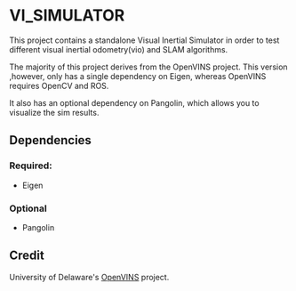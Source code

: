 # VI_SIMULATOR

This project contains a standalone Visual Inertial Simulator in order to test different
visual inertial odometry(vio) and SLAM algorithms.

The majority of this project derives from the OpenVINS project. This version ,however,
only has a single dependency on Eigen, whereas OpenVINS requires OpenCV and ROS.

It also has an optional dependency on Pangolin, which allows you to visualize the sim
results.


## Dependencies

### Required:

- Eigen

### Optional

- Pangolin

## Credit

University of Delaware's [OpenVINS](https://github.com/rpng/open_vins) project.